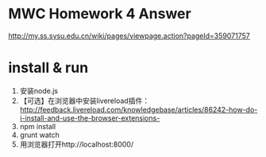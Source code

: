 # MWC Homework 4 Answer

http://my.ss.sysu.edu.cn/wiki/pages/viewpage.action?pageId=359071757

# install & run

1. 安装node.js
2. 【可选】在浏览器中安装livereload插件：http://feedback.livereload.com/knowledgebase/articles/86242-how-do-i-install-and-use-the-browser-extensions-
3. npm install
4. grunt watch
5. 用浏览器打开http://localhost:8000/
